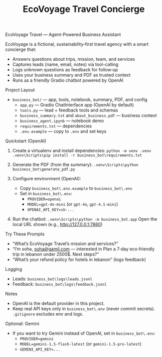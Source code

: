 ﻿---
title: EcoVoyage Travel Concierge
emoji: 🌿
colorFrom: green
colorTo: blue
sdk: gradio
app_file: app.py
pinned: false
---

EcoVoyage Travel — Agent-Powered Business Assistant

EcoVoyage is a fictional, sustainability‑first travel agency with a smart concierge that:
- Answers questions about trips, mission, team, and services
- Captures leads (name, email, notes) via tool-calling
- Logs unknown questions as feedback for follow‑up
- Uses your business summary and PDF as trusted context
- Runs as a friendly Gradio chatbot powered by OpenAI

Project Layout
- `business_bot/` — app, tools, notebook, summary, PDF, and config
  - `app.py` — Gradio ChatInterface app (OpenAI by default)
  - `tools.py` — lead + feedback tools and schemas
  - `business_summary.txt` and `about_business.pdf` — business context
  - `business_agent.ipynb` — notebook demo
  - `requirements.txt` — dependencies
  - `.env.example` — copy to `.env` and set keys

Quickstart (OpenAI)
1) Create a virtualenv and install dependencies:
   `python -m venv .venv`
   `.venv\Scripts\pip install -r business_bot\requirements.txt`

2) Generate the PDF (from the summary):
   `.venv\Scripts\python business_bot\generate_pdf.py`

3) Configure environment (OpenAI):
   - Copy `business_bot\.env.example` to `business_bot\.env`
   - Set in `business_bot\.env`:
     - `PROVIDER=openai`
     - `MODEL=gpt-4o-mini` (or `gpt-4o`, `gpt-4.1-mini`)
     - `OPENAI_API_KEY=sk-...`

4) Run the chatbot:
   `.venv\Scripts\python -m business_bot.app`
   Open the local URL shown (e.g., http://127.0.0.1:7860)

Try These Prompts
- “What’s EcoVoyage Travel’s mission and services?”
- “I’m soha, soha@gamil.com — interested in Plan a 7‑day eco‑friendly trip in lebanon under 2500$. Next steps?”
- “What’s your refund policy for hotels in lebanon” (logs feedback)

Logging
- Leads: `business_bot\logs\leads.jsonl`
- Feedback: `business_bot\logs\feedback.jsonl`

Notes
- OpenAI is the default provider in this project.
- Keep real API keys only in `business_bot\.env` (never commit secrets). `.gitignore` excludes env and logs.

Optional: Gemini
- If you want to try Gemini instead of OpenAI, set in `business_bot\.env`:
  - `PROVIDER=gemini`
  - `MODEL=gemini-1.5-flash-latest` (or `gemini-1.5-pro-latest`)
  - `GEMINI_API_KEY=...`


